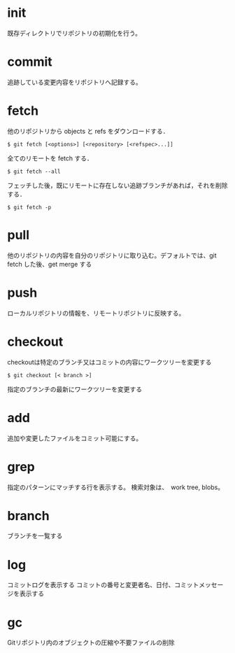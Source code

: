 # init
既存ディレクトリでリポジトリの初期化を行う。

# commit
追跡している変更内容をリポジトリへ記録する。

# fetch

他のリポジトリから objects と refs をダウンロードする．

    $ git fetch [<options>] [<repository> [<refspec>...]]

全てのリモートを fetch する．

    $ git fetch --all

フェッチした後，既にリモートに存在しない追跡ブランチがあれば，それを削除する．

    $ git fetch -p

# pull

他のリポジトリの内容を自分のリポジトリに取り込む。デフォルトでは、git fetch した後、get merge する

# push

ローカルリポジトリの情報を、リモートリポジトリに反映する。

# checkout

checkoutは特定のブランチ又はコミットの内容にワークツリーを変更する

	$ git checkout [< branch >]

指定のブランチの最新にワークツリーを変更する

# add
追加や変更したファイルをコミット可能にする。

# grep
指定のパターンにマッチする行を表示する。
検索対象は、　work tree, blobs。

# branch

ブランチを一覧する

# log

コミットログを表示する
コミットの番号と変更者名、日付、コミットメッセージを表示する

# gc
Gitリポジトリ内のオブジェクトの圧縮や不要ファイルの削除
